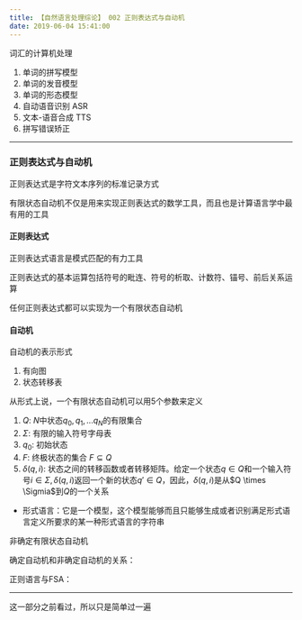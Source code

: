 ```yaml
---
title: 【自然语言处理综论】 002 正则表达式与自动机
date: 2019-06-04 15:41:00
---
```


词汇的计算机处理
1. 单词的拼写模型
2. 单词的发音模型
3. 单词的形态模型
4. 自动语音识别 ASR
5. 文本-语音合成 TTS
6. 拼写错误矫正

---

### 正则表达式与自动机

正则表达式是字符文本序列的标准记录方式

有限状态自动机不仅是用来实现正则表达式的数学工具，而且也是计算语言学中最有用的工具

#### 正则表达式

正则表达式语言是模式匹配的有力工具

正则表达式的基本运算包括符号的毗连、符号的析取、计数符、锚号、前后关系运算

任何正则表达式都可以实现为一个有限状态自动机

#### 自动机

自动机的表示形式
1. 有向图
2. 状态转移表

从形式上说，一个有限状态自动机可以用5个参数来定义
1. $Q$: $N$中状态$q_0, q_1, ... q_N$的有限集合
2. $\Sigma$: 有限的输入符号字母表
3. $q_0$: 初始状态
4. $F$: 终极状态的集合 $F \subseteq Q$
5. $\delta (q, i)$: 状态之间的转移函数或者转移矩阵。给定一个状态$q \in Q$和一个输入符号$i \in \Sigma, \delta (q, i)$返回一个新的状态$q' \in Q$，因此，$\delta (q, i)$是从$Q \times \Sigmia$到$Q$的一个关系

* 形式语言：它是一个模型，这个模型能够而且只能够生成或者识别满足形式语言定义所要求的某一种形式语言的字符串

非确定有限状态自动机

确定自动机和非确定自动机的关系：

正则语言与FSA：

---
这一部分之前看过，所以只是简单过一遍
